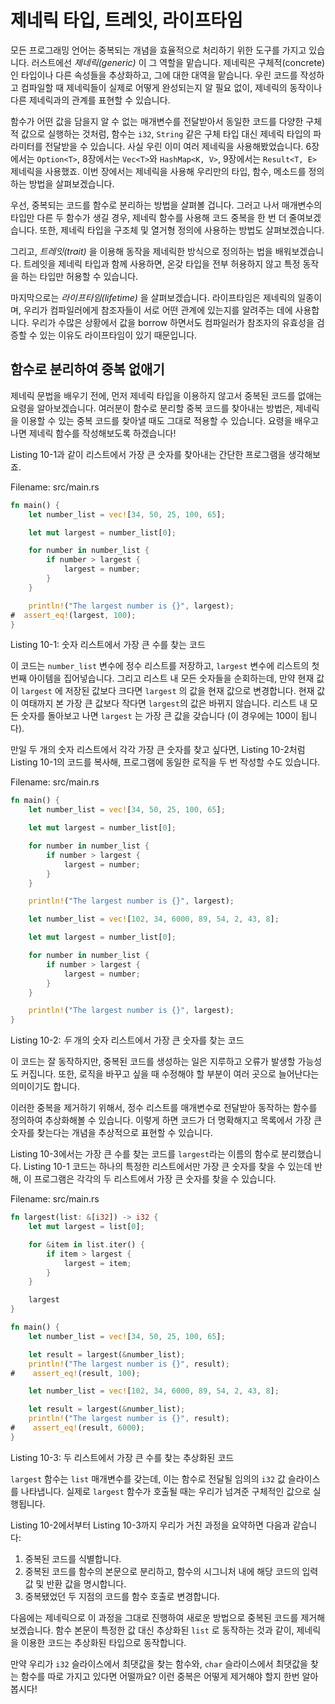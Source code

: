 # 제네릭 타입, 트레잇, 라이프타임

모든 프로그래밍 언어는 중복되는 개념을 효율적으로 처리하기 위한 도구를 가지고 있습니다.
러스트에선 *제네릭(generic)* 이 그 역할을 맡습니다.
제네릭은 구체적(concrete)인 타입이나 다른 속성들을 추상화하고, 그에 대한 대역을 맡습니다.
우린 코드를 작성하고 컴파일할 때 제네릭들이 실제로 어떻게 완성되는지
알 필요 없이, 제네릭의 동작이나 다른 제네릭과의 관계를 표현할 수 있습니다.

함수가 어떤 값을 담을지 알 수 없는 매개변수를 전달받아서 동일한 코드를
다양한 구체적 값으로 실행하는 것처럼, 함수는 `i32`, `String` 같은
구체 타입 대신 제네릭 타입의 파라미터를 전달받을 수 있습니다.
사실 우린 이미 여러 제네릭을 사용해봤었습니다.
6장에서는 `Option<T>`, 8장에서는 `Vec<T>`와 `HashMap<K, V>`, 9장에서는 `Result<T, E>` 제네릭을
사용했죠. 이번 장에서는 제네릭을 사용해 우리만의 타입, 함수, 메소드를 정의하는 방법을 살펴보겠습니다.

우선, 중복되는 코드를 함수로 분리하는 방법을 살펴볼 겁니다.
그러고 나서 매개변수의 타입만 다른 두 함수가 생길 경우, 제네릭 함수를 사용해
코드 중복을 한 번 더 줄여보겠습니다. 또한, 제네릭 타입을 구조체 및 열거형 정의에
사용하는 방법도 살펴보겠습니다.

그리고, *트레잇(trait)* 을 이용해 동작을 제네릭한 방식으로 정의하는 법을 배워보겠습니다.
트레잇을 제네릭 타입과 함께 사용하면, 온갖 타입을 전부 허용하지 않고 특정 동작을 하는 타입만
허용할 수 있습니다.

마지막으로는 *라이프타임(lifetime)* 을 살펴보겠습니다. 라이프타임은 제네릭의 일종이며,
우리가 컴파일러에게 참조자들이 서로 어떤 관계에 있는지를 알려주는 데에 사용합니다.
우리가 수많은 상황에서 값을 borrow 하면서도 컴파일러가 참조자의 유효성을 검증할 수 있는 이유도
라이프타임이 있기 때문입니다.

## 함수로 분리하여 중복 없애기

제네릭 문법을 배우기 전에,
먼저 제네릭 타입을 이용하지 않고서 중복된 코드를 없애는 요령을 알아보겠습니다.
여러분이 함수로 분리할 중복 코드를 찾아내는 방법은,
제네릭을 이용할 수 있는 중복 코드를 찾아낼 때도 그대로 적용할 수 있습니다.
요령을 배우고 나면 제네릭 함수를 작성해보도록 하겠습니다!

Listing 10-1과 같이 리스트에서 가장 큰 숫자를 찾아내는
간단한 프로그램을 생각해보죠.

<span class="filename">Filename: src/main.rs</span>

```rust
fn main() {
    let number_list = vec![34, 50, 25, 100, 65];

    let mut largest = number_list[0];

    for number in number_list {
        if number > largest {
            largest = number;
        }
    }

    println!("The largest number is {}", largest);
#  assert_eq!(largest, 100);
}
```

<span class="caption">Listing 10-1: 숫자 리스트에서
가장 큰 수를 찾는 코드</span>

이 코드는 `number_list` 변수에 정수 리스트를 저장하고,
`largest` 변수에 리스트의 첫 번째 아이템을 집어넣습니다.
그리고 리스트 내 모든 숫자들을 순회하는데,
만약 현재 값이 `largest` 에 저장된 값보다 크다면
`largest` 의 값을 현재 값으로 변경합니다.
현재 값이 여태까지 본 가장 큰 값보다 작다면 `largest`의 값은 바뀌지 않습니다.
리스트 내 모든 숫자를 돌아보고 나면 `largest` 는 가장 큰 값을 갖습니다
(이 경우에는 100이 됩니다).

만일 두 개의 숫자 리스트에서 각각 가장 큰 숫자를 찾고 싶다면,
Listing 10-2처럼 Listing 10-1의 코드를 복사해,
프로그램에 동일한 로직을 두 번 작성할 수도 있습니다.

<span class="filename">Filename: src/main.rs</span>

```rust
fn main() {
    let number_list = vec![34, 50, 25, 100, 65];

    let mut largest = number_list[0];

    for number in number_list {
        if number > largest {
            largest = number;
        }
    }

    println!("The largest number is {}", largest);

    let number_list = vec![102, 34, 6000, 89, 54, 2, 43, 8];

    let mut largest = number_list[0];

    for number in number_list {
        if number > largest {
            largest = number;
        }
    }

    println!("The largest number is {}", largest);
}
```

<span class="caption">Listing 10-2: *두* 개의 숫자 리스트에서 가장 큰 숫자를
찾는 코드</span>

이 코드는 잘 동작하지만, 중복된 코드를 생성하는 일은 지루하고 오류가 발생할 가능성도 커집니다.
또한, 로직을 바꾸고 싶을 때 수정해야 할 부분이 여러 곳으로 늘어난다는 의미이기도 합니다.

이러한 중복을 제거하기 위해서, 정수 리스트를 매개변수로 전달받아
동작하는 함수를 정의하여 추상화해볼 수 있습니다.
이렇게 하면 코드가 더 명확해지고 목록에서 가장 큰 숫자를 찾는다는
개념을 추상적으로 표현할 수 있습니다.

Listing 10-3에서는 가장 큰 수를 찾는 코드를
`largest`라는 이름의 함수로 분리했습니다.
Listing 10-1 코드는 하나의 특정한 리스트에서만 가장 큰 숫자를 찾을 수 있는데 반해,
이 프로그램은 각각의 두 리스트에서 가장 큰 숫자를 찾을 수 있습니다.

<span class="filename">Filename: src/main.rs</span>

```rust
fn largest(list: &[i32]) -> i32 {
    let mut largest = list[0];

    for &item in list.iter() {
        if item > largest {
            largest = item;
        }
    }

    largest
}

fn main() {
    let number_list = vec![34, 50, 25, 100, 65];

    let result = largest(&number_list);
    println!("The largest number is {}", result);
#    assert_eq!(result, 100);

    let number_list = vec![102, 34, 6000, 89, 54, 2, 43, 8];

    let result = largest(&number_list);
    println!("The largest number is {}", result);
#    assert_eq!(result, 6000);
}
```

<span class="caption">Listing 10-3: 두 리스트에서 가장 큰 수를 찾는
추상화된 코드</span>

`largest` 함수는 `list` 매개변수를 갖는데,
이는 함수로 전달될 임의의 `i32` 값 슬라이스를 나타냅니다.
실제로 `largest` 함수가 호출될 때는 우리가 넘겨준 구체적인 값으로
실행됩니다.

Listing 10-2에서부터 Listing 10-3까지 우리가 거친 과정을 요약하면
다음과 같습니다:

1. 중복된 코드를 식별합니다.
2. 중복된 코드를 함수의 본문으로 분리하고, 함수의 시그니처 내에
   해당 코드의 입력값 및 반환 값을 명시합니다.
3. 중복됐었던 두 지점의 코드를 함수 호출로 변경합니다.

다음에는 제네릭으로 이 과정을 그대로 진행하여 새로운 방법으로
중복된 코드를 제거해보겠습니다.
함수 본문이 특정한 값 대신 추상화된 `list` 로 동작하는 것과 같이,
제네릭을 이용한 코드는 추상화된 타입으로 동작합니다.

만약 우리가 `i32` 슬라이스에서 최댓값을 찾는 함수와,
`char` 슬라이스에서 최댓값을 찾는 함수를 따로 가지고 있다면 어떨까요?
이런 중복은 어떻게 제거해야 할지 한번 알아봅시다!
